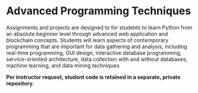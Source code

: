 # Advanced Programming Techniques

Assignments and projects are designed to for students to learn Python from an absolute beginner level through advanced web application and blockchain concepts. Students will learn aspects of contemporary programming that are important for data gathering and analysis, including real-time programming, GUI design, interactive database programming, service-oriented architecture, data collection with and without databases, machine learning, and data mining techniques

**Per instructor request, student code is retained in a separate, private repository.**

